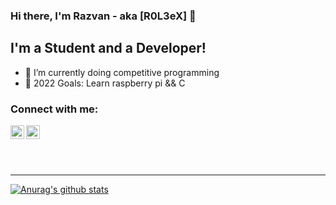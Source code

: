 ### Hi there, I'm Razvan - aka [R0L3eX] 👋

## I'm a Student and a  Developer!
- 🔭 I’m currently doing competitive programming
- 🥅 2022 Goals: Learn raspberry pi && C

### Connect with me:

<!--[<img align="left" alt="R0L3eX" width="22px" src="https://raw.githubusercontent.com/iconic/open-iconic/master/svg/globe.svg" />][website] -->
[<img align="left" alt="R0L3eX | Twitter" width="22px" src="https://uxwing.com/wp-content/themes/uxwing/download/10-brands-and-social-media/twitter-color.svg" />][twitter]
[<img align="left" alt="R0L3eX | LinkedIn" width="22px" src="https://uxwing.com/wp-content/themes/uxwing/download/10-brands-and-social-media/linkedin-color.svg" />][linkedin]
<br />

<br />
<br />

---

[![Anurag's github stats](https://github-readme-stats.vercel.app/api?username=R0L3eX9&theme=onedark&show_icons=true)](https://github.com/anuraghazra/github-readme-stats)

[twitter]: https://twitter.com/MRazvan7
[linkedin]: https://www.linkedin.com/in/razvan-maracine-5a35021a7/

